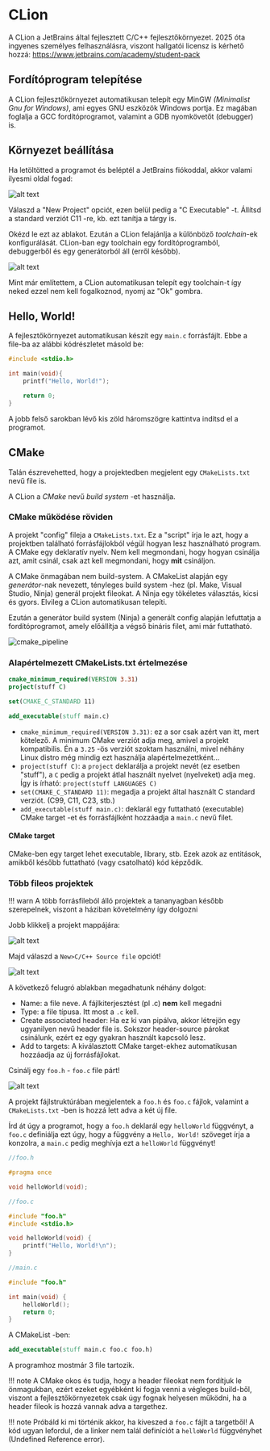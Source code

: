# CLion

A CLion a JetBrains által fejlesztett C/C++ fejlesztőkörnyezet. 2025 óta ingyenes személyes felhasználásra,
viszont hallgatói licensz is kérhető hozzá: <https://www.jetbrains.com/academy/student-pack>

## Fordítóprogram telepítése

A CLion fejlesztőkörnyezet automatikusan telepít egy MinGW *(Minimalist Gnu for Windows)*, ami egyes GNU eszközök Windows portja. 
Ez magában foglalja a GCC fordítóprogramot, valamint a GDB nyomkövetőt (debugger) is.

## Környezet beállítása

Ha letöltötted a programot és beléptél a JetBrains fiókoddal, akkor valami ilyesmi oldal fogad:

![alt text](./assets/clion_home.png)

Válaszd a "New Project" opciót, ezen belül pedig a "C Executable" -t. Állítsd a standard verziót C11 -re, kb. ezt 
tanítja a tárgy is.

Okézd le ezt az ablakot. Ezután a CLion felajánlja a különböző *toolchain*-ek konfigurálását. CLion-ban egy toolchain egy fordítóprogramból, debuggerből és egy generátorból áll (erről később).

![alt text](./assets/clion_toolchain.png)

Mint már említettem, a CLion automatikusan telepít egy toolchain-t így neked ezzel nem kell fogalkoznod, nyomj az "Ok" gombra.

## Hello, World!

A fejlesztőkörnyezet automatikusan készít egy `main.c` forrásfájlt. Ebbe a file-ba az alábbi kódrészletet másold be:

```cpp
#include <stdio.h>

int main(void){
    printf("Hello, World!");

    return 0;
}
```

A jobb felső sarokban lévő kis zöld háromszögre kattintva indítsd el a programot.

## CMake

Talán észrevehetted, hogy a projektedben megjelent egy `CMakeLists.txt` nevű file is.

A CLion a *CMake* nevű *build system* -et használja.

### CMake működése röviden

A projekt "config" fileja a `CMakeLists.txt`. Ez a "script" írja le azt, hogy a projektben található forrásfájlokból
végül hogyan lesz használható program. A CMake egy deklaratív nyelv. Nem kell megmondani, hogy hogyan csinálja azt, amit csinál, csak azt kell megmondani, hogy **mit** csináljon.

A CMake önmagában nem build-system. A CMakeList alapján egy *generátor*-nak nevezett, tényleges build system -hez (pl. Make, Visual Studio, Ninja) generál projekt fileokat. A Ninja egy tökéletes választás, kicsi és gyors. Elvileg a CLion automatikusan telepíti.

Ezután a generátor build system (Ninja) a generált config alapján lefuttatja a fordítóprogramot, amely előállítja a végső bináris filet, ami már futtatható.

![cmake_pipeline](./assets/cmake_pipeline.png)

### Alapértelmezett CMakeLists.txt értelmezése

```cmake
cmake_minimum_required(VERSION 3.31)
project(stuff C)

set(CMAKE_C_STANDARD 11)

add_executable(stuff main.c)
```

* `cmake_minimum_required(VERSION 3.31)`: ez a sor csak azért van itt, mert kötelező. A minimum CMake verziót adja meg, amivel a projekt kompatibilis. Én a `3.25` -ös verziót szoktam használni, mivel néhány Linux distro még mindig ezt használja alapértelmezettként...
* `project(stuff C)`: a `project` deklarálja a projekt nevét (ez esetben "stuff"), a `C` pedig a projekt átlal használt nyelvet (nyelveket) adja meg. Így is írható: `project(stuff LANGUAGES C)`
* `set(CMAKE_C_STANDARD 11)`: megadja a projekt által használt C standard verziót. (C99, C11, C23, stb.)
* `add_executable(stuff main.c)`: deklarál egy futtatható (executable) CMake target -et és forrásfájlként hozzáadja a `main.c` nevű filet.

#### CMake target

CMake-ben egy target lehet executable, library, stb. 
Ezek azok az entitások, amikből később futtatható (vagy csatolható) kód képződik.

### Több fileos projektek

!!! warn
    A több forrásfileból álló projektek a tananyagban később szerepelnek, viszont a háziban követelmény így dolgozni

Jobb klikkelj a projekt mappájára:

![alt text](./assets/cmake_projectdir.png)

Majd válaszd a `New>C/C++ Source file` opciót!

![alt text](./assets/cmake_newfile_1.png)

A következő felugró ablakban megadhatunk néhány dolgot:

* Name: a file neve. A fájlkiterjesztést (pl .c) **nem** kell megadni
* Type: a file típusa. Itt most a `.c` kell.
* Create associated header: Ha ez ki van pipálva, akkor létrejön egy ugyanilyen nevű header file is. 
  Sokszor header-source párokat csinálunk, ezért ez egy gyakran használt kapcsoló lesz.
* Add to targets: A kiválasztott CMake target-ekhez automatikusan hozzáadja az új forrásfájlokat.

Csinálj egy `foo.h` - `foo.c` file párt!

![alt text](./assets/cmake_newfile_2.png)

A projekt fájlstruktúrában megjelentek a `foo.h` és `foo.c` fájlok, valamint a `CMakeLists.txt` -ben is hozzá lett adva a két új file.

Írd át úgy a programot, hogy a `foo.h` deklarál egy `helloWorld` függvényt, a `foo.c` definiálja ezt úgy, hogy a függvény a `Hello, World!` szöveget írja a konzolra, a `main.c` pedig meghívja ezt a `helloWorld` függvényt!

```c
//foo.h

#pragma once

void helloWorld(void);
```

```c
//foo.c

#include "foo.h"
#include <stdio.h>

void helloWorld(void) {
    printf("Hello, World!\n");
}
```

```c
//main.c

#include "foo.h"

int main(void) {
    helloWorld();
    return 0;
}
```

A CMakeList -ben:

```cmake
add_executable(stuff main.c foo.c foo.h)
```

A programhoz mostmár 3 file tartozik. 

!!! note
    A CMake okos és tudja, hogy a header fileokat nem fordítjuk le önmagukban, 
    ezért ezeket egyébként ki fogja venni a végleges build-ből, viszont a fejlesztőkörnyezetek csak úgy fognak helyesen működni, 
    ha a header fileok is hozzá vannak adva a targethez.

!!! note
    Próbáld ki mi történik akkor, ha kiveszed a `foo.c` fájlt a targetből!
    A kód ugyan lefordul, de a linker nem talál definíciót a `helloWorld` függvényhet (Undefined Reference error).